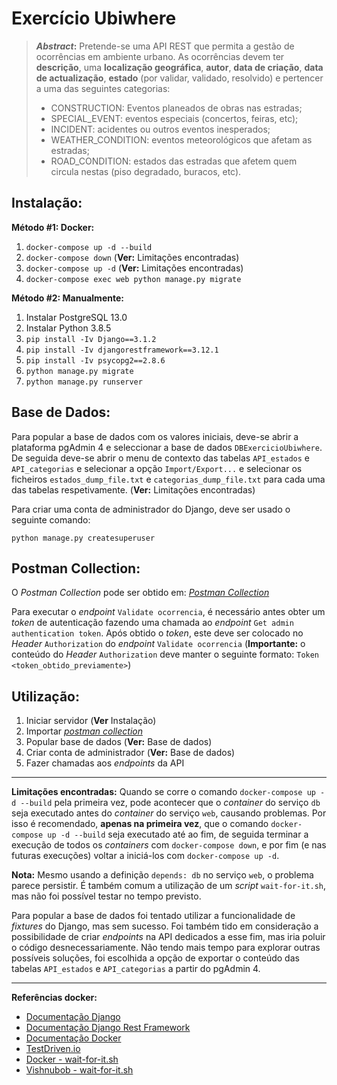 # Exercício Ubiwhere

> ***Abstract*:** Pretende-se uma API REST que permita a gestão de ocorrências em ambiente urbano. As ocorrências devem ter **descrição**, uma **localização geográfica**, **autor**, **data de criação**, **data de actualização**, **estado** (por validar, validado, resolvido) e pertencer a uma das seguintes categorias:
> - CONSTRUCTION: Eventos planeados de obras nas estradas;
> - SPECIAL_EVENT: eventos especiais (concertos, feiras, etc);
> - INCIDENT: acidentes ou outros eventos inesperados;
> - WEATHER_CONDITION: eventos meteorológicos que afetam as estradas;
> - ROAD_CONDITION: estados das estradas que afetem quem circula nestas (piso degradado, buracos, etc).

## Instalação:
**Método #1: Docker:**
 1. `docker-compose up -d --build`
 2. `docker-compose down`	(**Ver:** Limitações encontradas)
 3. `docker-compose up -d` (**Ver:** Limitações encontradas)
 4. `docker-compose exec web python manage.py migrate`

**Método #2: Manualmente:**
 1. Instalar PostgreSQL 13.0
 2. Instalar Python 3.8.5
 3. `pip install -Iv Django==3.1.2`
 4. `pip install -Iv djangorestframework==3.12.1`
 5. `pip install -Iv psycopg2==2.8.6`
 6. `python manage.py migrate`
 7. `python manage.py runserver`

## Base de Dados:
Para popular a base de dados com os valores iniciais, deve-se abrir a plataforma pgAdmin 4 e seleccionar a base de dados `DBExercicioUbiwhere`. De seguida deve-se abrir o menu de contexto das tabelas `API_estados` e `API_categorias` e selecionar a opção `Import/Export...` e selecionar os ficheiros `estados_dump_file.txt` e `categorias_dump_file.txt` para cada uma das tabelas respetivamente. (**Ver:** Limitações encontradas)

Para criar uma conta de administrador do Django, deve ser usado o seguinte comando:

    python manage.py createsuperuser
 
## Postman Collection:
O *Postman Collection* pode ser obtido em: [*Postman Collection*](https://www.getpostman.com/collections/43751fceec1448c44dfd)

Para executar o *endpoint* `Validate ocorrencia`, é necessário antes obter um *token* de autenticação fazendo uma chamada ao *endpoint* `Get admin authentication token`. Após obtido o *token*, este deve ser colocado no *Header* `Authorization` do *endpoint* `Validate ocorrencia` (**Importante:** o conteúdo do *Header* `Authorization` deve manter o seguinte formato: `Token <token_obtido_previamente>`)
## Utilização:

 1. Iniciar servidor (**Ver** Instalação)
 2. Importar [*postman collection*](https://www.getpostman.com/collections/43751fceec1448c44dfd)
 3. Popular base de dados (**Ver:** Base de dados)
 4. Criar conta de administrador (**Ver:** Base de dados)
 5. Fazer chamadas aos *endpoints* da API

---
**Limitações encontradas:**
Quando se corre o comando `docker-compose up -d --build` pela primeira vez, pode acontecer que o *container* do serviço `db` seja executado antes do *container* do serviço `web`, causando problemas.
Por isso é recomendado, **apenas na primeira vez**, que o comando `docker-compose up -d --build` seja executado até ao fim, de seguida terminar a execução de todos os *containers* com `docker-compose down`, e por fim (e nas futuras execuções) voltar a iniciá-los com `docker-compose up -d`.

**Nota:** Mesmo usando a definição `depends: db` no serviço `web`, o problema parece persistir. É também comum a utilização de um *script* `wait-for-it.sh`, mas não foi possível testar no tempo previsto.

Para popular a base de dados foi tentado utilizar a funcionalidade de *fixtures* do Django, mas sem sucesso.
Foi também tido em consideração a possibilidade de criar *endpoints* na API dedicados a esse fim, mas iria poluir o código desnecessariamente.
Não tendo mais tempo para explorar outras possíveis soluções, foi escolhida a opção de exportar o conteúdo das tabelas `API_estados` e `API_categorias` a partir do pgAdmin 4.


---
 **Referências docker:**
 - [Documentação Django](https://docs.djangoproject.com/en/3.1/)
 - [Documentação Django Rest Framework](https://www.django-rest-framework.org/) 
 - [Documentação Docker](https://docs.docker.com/) 
 - [TestDriven.io](https://testdriven.io/blog/dockerizing-django-with-postgres-gunicorn-and-nginx)
 - [Docker - wait-for-it.sh](https://docs.docker.com/compose/startup-order/)
 - [Vishnubob - wait-for-it.sh](https://github.com/vishnubob/wait-for-it)
